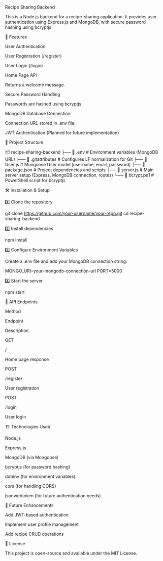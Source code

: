 Recipe Sharing Backend

This is a Node.js backend for a recipe-sharing application. It provides user authentication using Express.js and MongoDB, with secure password hashing using bcryptjs.

🚀 Features

User Authentication

User Registration (/register)

User Login (/login)

Home Page API

Returns a welcome message.

Secure Password Handling

Passwords are hashed using bcryptjs.

MongoDB Database Connection

Connection URL stored in .env file.

JWT Authentication (Planned for future implementation)

📂 Project Structure

📦 recipe-sharing-backend
├── 📄 .env                # Environment variables (MongoDB URL)
├── 📄 .gitattributes      # Configures LF normalization for Git
├── 📄 User.js            # Mongoose User model (username, email, password)
├── 📄 package.json       # Project dependencies and scripts
├── 📄 server.js          # Main server setup (Express, MongoDB connection, routes)
└── 📄 bcrypt.ps1         # PowerShell script for bcryptjs

🛠️ Installation & Setup

1️⃣ Clone the repository

git clone https://github.com/your-username/your-repo.git
cd recipe-sharing-backend

2️⃣ Install dependencies

npm install

3️⃣ Configure Environment Variables

Create a .env file and add your MongoDB connection string:

MONGO_URI=your-mongodb-connection-url
PORT=5000

4️⃣ Start the server

npm start

📌 API Endpoints

Method

Endpoint

Description

GET

/

Home page response

POST

/register

User registration

POST

/login

User login

🏗️ Technologies Used

Node.js

Express.js

MongoDB (via Mongoose)

bcryptjs (for password hashing)

dotenv (for environment variables)

cors (for handling CORS)

jsonwebtoken (for future authentication needs)

📌 Future Enhancements

Add JWT-based authentication

Implement user profile management

Add recipe CRUD operations

📜 License

This project is open-source and available under the MIT License.

